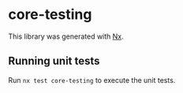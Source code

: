 # core-testing

This library was generated with [Nx](https://nx.dev).

## Running unit tests

Run `nx test core-testing` to execute the unit tests.
